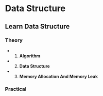 # Data Structure

## Learn Data Structure

### Theory

- 1. **Algorithm**
- 2. **Data Structure**
- 3. **Memory Allocation And Memory Leak**

### Practical
